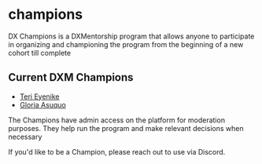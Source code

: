# champions
DX Champions is a DXMentorship program that allows anyone to participate in organizing and championing the program from the beginning of a new cohort till complete

## Current DXM Champions

* [Teri Eyenike](https://twitter.com/terieyenike)
* [Gloria Asuquo](https://twitter.com/_Glowreeyah)

The Champions have admin access on the platform for moderation purposes. They help run the program and make relevant decisions when necessary

If you'd like to be a Champion, please reach out to use via Discord.
